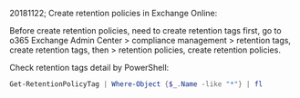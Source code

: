 20181122; Create retention policies in Exchange Online:

Before create retention policies, need to create retention tags first, go to o365 Exchange Admin Center > compliance management > retention tags, create retention tags, then > retention policies, create retention policies. 

Check retention tags detail by PowerShell:
```powershell
Get-RetentionPolicyTag | Where-Object {$_.Name -like "*"} | fl
```
